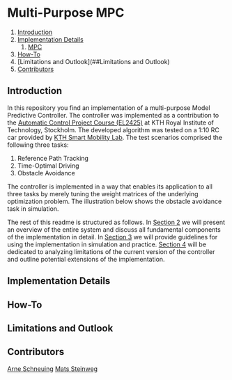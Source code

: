# Multi-Purpose MPC

1. [Introduction](##Introduction)
2. [Implementation Details](##ImplementationDetails)
   1. [MPC](##MPC)
3. [How-To](##How-To)
4. [Limitations and Outlook](##Limitations and Outlook)
4. [Contributors](#Contributors)

## Introduction

In this repository you find an implementation of a multi-purpose Model Predictive Controller. The controller was implemented as a contribution to the [Automatic Control Project Course (EL2425)](https://www.kth.se/student/kurser/kurs/EL2425) at KTH Royal Institute of Technology, Stockholm. 
The developed algorithm was tested on a 1:10 RC car provided by [KTH Smart Mobility Lab](https://www.kth.se/dcs/research/control-of-transport/smart-mobility-lab/smart-mobility-lab-1.441539). The test scenarios comprised the following three tasks:

1. Reference Path Tracking
2. Time-Optimal Driving
3. Obstacle Avoidance

The controller is implemented in a way that enables its application to all three tasks by merely tuning the weight matrices of the underlying optimization problem. The illustration below shows the obstacle avoidance task in simulation.

The rest of this readme is structured as follows. In [Section 2](##Components) we will present an overview of the entire system and discuss all fundamental components of the implementation in detail. In [Section 3](##How-To) we will provide guidelines for using the implementation in simulation and practice. [Section 4](##Limitations) will be dedicated to analyzing limitations of the current version of the controller and outline potential extensions of the implementation.

## Implementation Details


## How-To

## Limitations and Outlook

## Contributors

[Arne Schneuing](mailto:arne-schneuing@rwth-aachen.de)
[Mats Steinweg](mailto:mats-steinweg@rwth-aachen.de)
